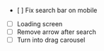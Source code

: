 - [ ] Fix search bar on mobile
- [ ] Loading screen
- [ ] Remove arrow after search
- [ ] Turn into drag carousel